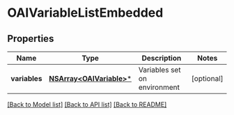 # OAIVariableListEmbedded

## Properties
Name | Type | Description | Notes
------------ | ------------- | ------------- | -------------
**variables** | [**NSArray&lt;OAIVariable&gt;***](OAIVariable.md) | Variables set on environment | [optional] 

[[Back to Model list]](../README.md#documentation-for-models) [[Back to API list]](../README.md#documentation-for-api-endpoints) [[Back to README]](../README.md)


